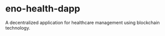 # eno-health-dapp
A decentralized application for healthcare management using blockchain technology.
